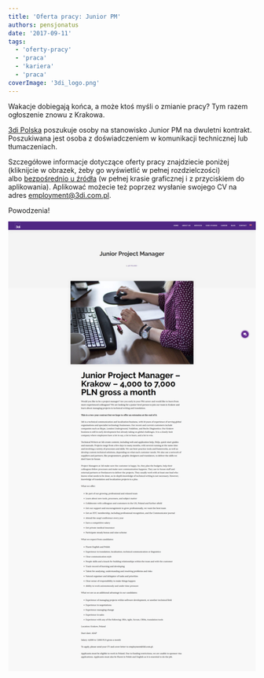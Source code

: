 ```yaml
---
title: 'Oferta pracy: Junior PM'
authors: pensjonatus
date: '2017-09-11'
tags:
  - 'oferty-pracy'
  - 'praca'
  - 'kariera'
  - 'praca'
coverImage: '3di_logo.png'
---
```


Wakacje dobiegają końca, a może ktoś myśli o zmianie pracy? Tym razem ogłoszenie
znowu z Krakowa.

<!--truncate-->

[3di Polska](http://3di.com.pl/) poszukuje osoby na stanowisko Junior PM na
dwuletni kontrakt. Poszukiwana jest osoba z doświadczeniem w komunikacji
technicznej lub tłumaczeniach.

Szczegółowe informacje dotyczące oferty pracy znajdziecie poniżej (kliknijcie w
obrazek, żeby go wyświetlić w pełnej rozdzielczości)
albo [bezpośrednio u źródła](http://3di.com.pl/junior-project-manager/) (w
pełnej krasie graficznej i z przyciskiem do aplikowania). Aplikować możecie też
poprzez wysłanie swojego CV na adres
[employment@3di.com.pl](mailto:employment@3di.com.pl).

Powodzenia!

[![](images/3di_com_pl_junior-project-manager.png)](http://techwriter.pl/wp-content/uploads/2017/09/3di_com_pl_junior-project-manager.png)

